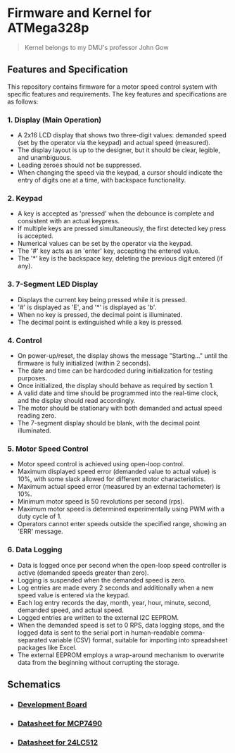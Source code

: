 # Firmware and Kernel for ATMega328p

> Kernel belongs to my DMU's professor John Gow

## Features and Specification

This repository contains firmware for a motor speed control system with specific features and requirements. The key features and specifications are as follows:

### 1. Display (Main Operation)

- A 2x16 LCD display that shows two three-digit values: demanded speed (set by the operator via the keypad) and actual speed (measured).
- The display layout is up to the designer, but it should be clear, legible, and unambiguous.
- Leading zeroes should not be suppressed.
- When changing the speed via the keypad, a cursor should indicate the entry of digits one at a time, with backspace functionality.

### 2. Keypad

- A key is accepted as 'pressed' when the debounce is complete and consistent with an actual keypress.
- If multiple keys are pressed simultaneously, the first detected key press is accepted.
- Numerical values can be set by the operator via the keypad.
- The '#' key acts as an 'enter' key, accepting the entered value.
- The '\*' key is the backspace key, deleting the previous digit entered (if any).

### 3. 7-Segment LED Display

- Displays the current key being pressed while it is pressed.
- '#' is displayed as 'E', and '\*' is displayed as 'b'.
- When no key is pressed, the decimal point is illuminated.
- The decimal point is extinguished while a key is pressed.

### 4. Control

- On power-up/reset, the display shows the message "Starting..." until the firmware is fully initialized (within 2 seconds).
- The date and time can be hardcoded during initialization for testing purposes.
- Once initialized, the display should behave as required by section 1.
- A valid date and time should be programmed into the real-time clock, and the display should read accordingly.
- The motor should be stationary with both demanded and actual speed reading zero.
- The 7-segment display should be blank, with the decimal point illuminated.

### 5. Motor Speed Control

- Motor speed control is achieved using open-loop control.
- Maximum displayed speed error (demanded value to actual value) is 10%, with some slack allowed for different motor characteristics.
- Maximum actual speed error (measured by an external tachometer) is 10%.
- Minimum motor speed is 50 revolutions per second (rps).
- Maximum motor speed is determined experimentally using PWM with a duty cycle of 1.
- Operators cannot enter speeds outside the specified range, showing an 'ERR' message.

### 6. Data Logging

- Data is logged once per second when the open-loop speed controller is active (demanded speeds greater than zero).
- Logging is suspended when the demanded speed is zero.
- Log entries are made every 2 seconds and additionally when a new speed value is entered via the keypad.
- Each log entry records the day, month, year, hour, minute, second, demanded speed, and actual speed.
- Logged entries are written to the external I2C EEPROM.
- When the demanded speed is set to 0 RPS, data logging stops, and the logged data is sent to the serial port in human-readable comma-separated variable (CSV) format, suitable for importing into spreadsheet packages like Excel.
- The external EEPROM employs a wrap-around mechanism to overwrite data from the beginning without corrupting the storage.

## Schematics

- ### [Development Board](./schematics/Dev_Board_Project.pdf)
- ### [Datasheet for MCP7490](./schematics/MCHPS03117.pdf)
- ### [Datasheet for 24LC512](./schematics/MCHPS05656.pdf)
